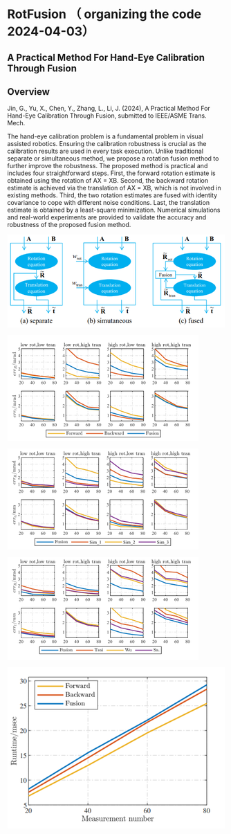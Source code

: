 # RotFusion （ organizing the code 2024-04-03）

## A Practical Method For Hand-Eye Calibration Through Fusion

## Overview
Jin, G., Yu, X., Chen, Y., Zhang, L., Li, J. (2024), A Practical Method For Hand-Eye Calibration Through Fusion, submitted to IEEE/ASME Trans. Mech.

The hand-eye calibration problem is a fundamental problem in visual assisted robotics. Ensuring the calibration robustness is crucial as the calibration results are used in every task execution. Unlike traditional separate or simultaneous method, we propose a rotation fusion method to further improve the robustness. The proposed method is practical and includes four straightforward steps. First, the forward rotation estimate is obtained using the rotation of AX = XB. Second, the backward rotation estimate is achieved via the translation of AX = XB, which is not involved in existing methods. Third, the two rotation estimates are fused with identity covariance to cope with different noise conditions. Last, the translation estimate is obtained by a least-square minimization. Numerical simulations and real-world experiments are provided to validate the accuracy and robustness of the proposed fusion method. 


![mainFig](https://github.com/MatthewJin001/RotFusion/blob/main/figure/png1.PNG)


![mainFig](https://github.com/MatthewJin001/RotFusion/blob/main/figure/png2.PNG)

![mainFig](https://github.com/MatthewJin001/RotFusion/blob/main/figure/png3.PNG)

![mainFig](https://github.com/MatthewJin001/RotFusion/blob/main/figure/png4.PNG)

![mainFig](https://github.com/MatthewJin001/RotFusion/blob/main/figure/png5.PNG)


